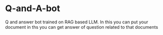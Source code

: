 # Q-and-A-bot
Q and answer bot trained on RAG based LLM. In this you can put your document in ths you can get answer of question related to that documents 
